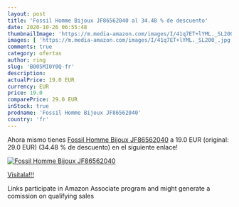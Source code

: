 ```yaml
---
layout: post
title: 'Fossil Homme Bijoux JF86562040 al 34.48 % de descuento'
date: 2020-10-26 06:55:48
thumbnailImage: 'https://m.media-amazon.com/images/I/41q7ET+lYML._SL200_.jpg'
images: [ 'https://m.media-amazon.com/images/I/41q7ET+lYML._SL200_.jpg' ]
comments: true
category: ofertas
author: ring
slug: 'B005MI0Y0Q-fr'
description:
actualPrice: 19.0 EUR
currency: EUR
price: 19.0
comparePrice: 29.0 EUR
inStock: true
prodname: 'Fossil Homme Bijoux JF86562040'
country: 'fr'
---
```


Ahora mismo tienes [Fossil Homme Bijoux JF86562040](https://www.amazon.fr/dp/B005MI0Y0Q/?tag=tolees0d-21) a 19.0 EUR (original: 29.0 EUR) (34.48 %  de descuento) en el siguiente enlace!

[![Fossil Homme Bijoux JF86562040](https://m.media-amazon.com/images/I/41q7ET+lYML._SL200_.jpg)](https://www.amazon.fr/dp/B005MI0Y0Q/?tag=tolees0d-21)

[Visítala!!!](https://www.amazon.fr/dp/B005MI0Y0Q/?tag=tolees0d-21)

Links participate in Amazon Associate program and might generate a comission on qualifying sales
